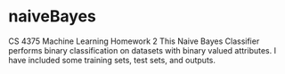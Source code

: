 # naiveBayes
CS 4375 Machine Learning Homework 2
This Naive Bayes Classifier performs binary classification on datasets with binary valued attributes.
I have included some training sets, test sets, and outputs.
